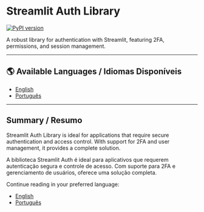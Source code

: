 # Streamlit Auth Library

[![PyPI version](https://badge.fury.io/py/streamlit-auth-mfa.svg)](https://badge.fury.io/py/streamlit-auth-mfa)

A robust library for authentication with Streamlit, featuring 2FA, permissions, and session management.

---

## 🌎 Available Languages / Idiomas Disponíveis

- [English](doc/readme/en.md)
- [Português](doc/readme/pt-BR.md)

---

## Summary / Resumo

Streamlit Auth Library is ideal for applications that require secure authentication and access control. With support for 2FA and user management, it provides a complete solution.

A biblioteca Streamlit Auth é ideal para aplicativos que requerem autenticação segura e controle de acesso. Com suporte para 2FA e gerenciamento de usuários, oferece uma solução completa.

Continue reading in your preferred language:

- [English](doc/readme/en.md)
- [Português](doc/readme/pt-BR.md)
